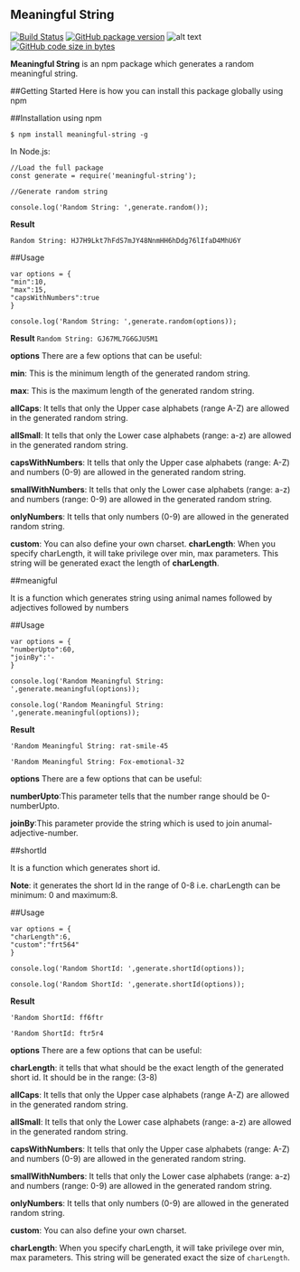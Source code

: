 ## Meaningful String

[![Build Status](https://travis-ci.org/mrmalhotra/meaningful-string.svg?branch=master)](https://travis-ci.org/mrmalhotra/meaningful-string)
[![GitHub package version](https://img.shields.io/github/package-json/v/mrmalhotra/meaningful-string.svg)]()
![alt text](https://img.shields.io/badge/Build%20With-LOVE-red.svg)
[![GitHub code size in bytes](https://img.shields.io/github/languages/code-size/mrmalhotra/meaningful-string.svg)]()

**Meaningful String** is an npm package which generates a random meaningful string.

##Getting Started
Here is how you can install this package globally using npm

##Installation
using npm
```
$ npm install meaningful-string -g
```

In Node.js:

```
//Load the full package
const generate = require('meaningful-string');

//Generate random string

console.log('Random String: ',generate.random());
```

**Result**

``Random String: HJ7H9Lkt7hFdS7mJY48NnmHH6hDdg76lIfaD4MhU6Y``

##Usage
```
var options = {
"min":10,
"max":15,
"capsWithNumbers":true
}
 
console.log('Random String: ',generate.random(options));
```

**Result**
``Random String: GJ67ML7G6GJU5M1``

**options**
There are a few options that can be useful:

**min**: This is the minimum length of the generated random string.

**max**: This is the maximum length of the generated random string.

**allCaps**: It tells that only the Upper case alphabets (range A-Z) are allowed in the generated random string.

**allSmall**: It tells that only the Lower case alphabets (range: a-z) are allowed in the generated random string.

**capsWithNumbers**: It tells that only the Upper case alphabets (range: A-Z) and numbers (0-9) are allowed in the generated random string.

**smallWithNumbers**: It tells that only the Lower case alphabets (range: a-z) and numbers (range: 0-9) are allowed in the generated random string.

**onlyNumbers**: It tells that only numbers (0-9) are allowed in the generated random string.

**custom**: You can also define your own charset.
**charLength**: When you specify charLength, it will take privilege over min, max parameters. This string will be generated exact the length of **charLength**.

##meanigful

It is a function which generates string using animal names followed by adjectives followed by numbers


##Usage
```
var options = {
"numberUpto":60,
"joinBy":'-
}

console.log('Random Meaningful String: ',generate.meaningful(options));

console.log('Random Meaningful String: ',generate.meaningful(options));
```

**Result**

``'Random Meaningful String: rat-smile-45``

``'Random Meaningful String: Fox-emotional-32``


**options**
There are a few options that can be useful:

**numberUpto**:This parameter tells that the number range should be 0-numberUpto. 

**joinBy**:This parameter provide the string which is used to join anumal-adjective-number.


##shortId

It is a function which generates short id.

**Note**: it generates the short Id in the range of 0-8 i.e. charLength can be minimum: 0 and maximum:8.


##Usage
```
var options = {
"charLength":6,
"custom":"frt564"
}

console.log('Random ShortId: ',generate.shortId(options));

console.log('Random ShortId: ',generate.shortId(options));
```

**Result**

``'Random ShortId: ff6ftr``

``'Random ShortId: ftr5r4``

**options**
There are a few options that can be useful:

**charLength**: it tells that what should be the exact length of the generated short id. It should be in the range: (3-8)

**allCaps**: It tells that only the Upper case alphabets (range A-Z) are allowed in the generated random string.

**allSmall**: It tells that only the Lower case alphabets (range: a-z) are allowed in the generated random string.

**capsWithNumbers**: It tells that only the Upper case alphabets (range: A-Z) and numbers (0-9) are allowed in the generated random string.

**smallWithNumbers**: It tells that only the Lower case alphabets (range: a-z) and numbers (range: 0-9) are allowed in the generated random string.

**onlyNumbers**: It tells that only numbers (0-9) are allowed in the generated random string.

**custom**: You can also define your own charset.

**charLength**: When you specify charLength, it will take privilege over min, max parameters. This string will be generated exact the size of `charLength`.
